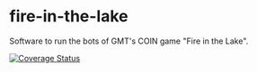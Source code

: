 # fire-in-the-lake
Software to run the bots of GMT's COIN game "Fire in the Lake".

<a href='https://coveralls.io/github/joeloverbeck/fire-in-the-lake?branch=master'><img src='https://coveralls.io/repos/github/joeloverbeck/fire-in-the-lake/badge.svg?branch=master' alt='Coverage Status' /></a>
